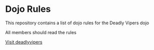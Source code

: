Dojo Rules
==========

This repository contains a list of dojo rules for the Deadly Vipers dojo

All members should read the rules

[Visit deadlyvipers](https://github.com/deadlyvipers")
